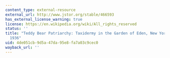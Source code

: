 ```yaml
---
content_type: external-resource
external_url: http://www.jstor.org/stable/466593
has_external_license_warning: true
license: https://en.wikipedia.org/wiki/All_rights_reserved
status: ''
title: "Teddy Bear Patriarchy: Taxidermy in the Garden of Eden, New York City, 1908\u2013\
  1936"
uid: 4de051cb-9d5a-47da-95e8-fa7a03c9cec0
wayback_url: ''
---
```

